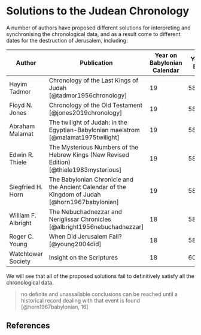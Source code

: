 # Solutions to the Judean Chronology

A number of authors have proposed different solutions for interpreting and synchronising
the chronological data, and as a result come to different dates for the destruction of Jerusalem, including:

| Author              | Publication                                                                                     | Year on Babylonian Calendar | Year BC |
|---------------------|-------------------------------------------------------------------------------------------------|-----------------------------|---------|
| Hayim Tadmor        | Chronology of the Last Kings of Judah [@tadmor1956chronology]                                   | 19                          | 586     |
| Floyd N. Jones      | Chronology of the Old Testament [@jones2019chronology]                                          | 19                          | 586     |
| Abraham Malamat     | The twilight of Judah: in the Egyptian-Babylonian maelstrom [@malamat1975twilight]              | 19                          | 586     |
| Edwin R. Thiele     | The Mysterious Numbers of the Hebrew Kings (New Revised Edition) [@thiele1983mysterious]        | 19                          | 586     |
| Siegfried H. Horn   | The Babylonian Chronicle and the Ancient Calendar of the Kingdom of Judah [@horn1967babylonian] | 19                          | 586     |
| William F. Albright | The Nebuchadnezzar and Neriglissar Chronicles [@albright1956nebuchadnezzar]                     | 18                          | 587     |
| Roger C. Young      | When Did Jerusalem Fall? [@young2004did]                                                        | 18                          | 587     |
| Watchtower Society  | Insight on the Scriptures                                                                       | 18                          | 607(!)  |

We will see that all of the proposed solutions fail to definitively satisfy all the chronological data.

> no definite and unassailable conclusions can be reached until
  a historical record dealing with that event is found [@horn1967babylonian, 16]

## References
